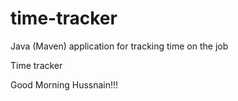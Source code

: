 # time-tracker
Java (Maven) application for tracking time on the job

Time tracker

Good Morning Hussnain!!!
